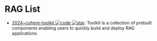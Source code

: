 # RAG List

- [2024~cohere-toolkit ![code](https://ng-tech.icu/assets/code.svg) ![star](https://img.shields.io/github/stars/cohere-ai/cohere-toolkit)](https://github.com/cohere-ai/cohere-toolkit): Toolkit is a collection of prebuilt components enabling users to quickly build and deploy RAG applications.
